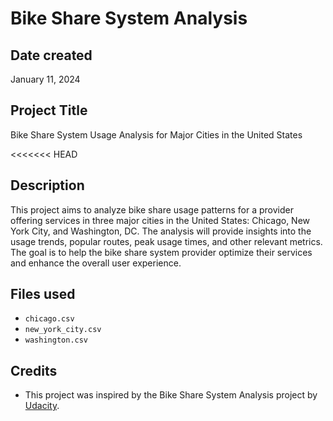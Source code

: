 # Bike Share System Analysis

## Date created
January 11, 2024

## Project Title
Bike Share System Usage Analysis for Major Cities in the United States

<<<<<<< HEAD
## Description
This project aims to analyze bike share usage patterns for a provider offering services in three major cities in the United States: Chicago, New York City, and Washington, DC. The analysis will provide insights into the usage trends, popular routes, peak usage times, and other relevant metrics. The goal is to help the bike share system provider optimize their services and enhance the overall user experience.

## Files used
- `chicago.csv`
- `new_york_city.csv`
- `washington.csv`

## Credits
- This project was inspired by the Bike Share System Analysis project by [Udacity](https://github.com/udacity/pdsnd_github).
